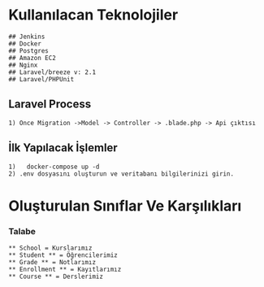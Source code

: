 # Kullanılacan Teknolojiler
    ## Jenkins
    ## Docker
    ## Postgres
    ## Amazon EC2
    ## Nginx
    ## Laravel/breeze v: 2.1
    ## Laravel/PHPUnit


## Laravel Process
    1) Önce Migration ->Model -> Controller -> .blade.php -> Api çıktısı


## İlk Yapılacak İşlemler 

    1)   docker-compose up -d
    2) .env dosyasını oluşturun ve veritabanı bilgilerinizi girin.

# Oluşturulan Sınıflar Ve Karşılıkları 
### Talabe ###
    ** School = Kurslarımız 
    ** Student ** = Öğrencilerimiz
    ** Grade ** = Notlarımız
    ** Enrollment ** = Kayıtlarımız
    ** Course ** = Derslerimiz


